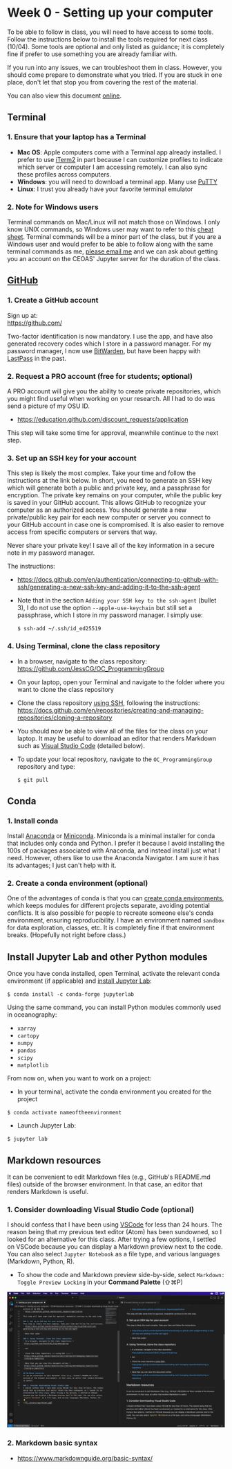 # Week 0 - Setting up your computer
To be able to follow in class, you will need to have access to some tools. Follow the instructions below to install the tools required for next class (10/04). Some tools are optional and only listed as guidance; it is completely fine if prefer to use something you are already familiar with.

If you run into any issues, we can troubleshoot them in class. However, you should come prepare to demonstrate what you tried. If you are stuck in one place, don't let that stop you from covering the rest of the material.

You can also view this document [online](https://github.com/JessCG/OC_ProgrammingGroup/blob/main/Assignments/Setting%20up%20your%20computer.md).

## Terminal
### 1. Ensure that your laptop has a Terminal
- **Mac OS**: Apple computers come with a Terminal app already installed. I prefer to use [iTerm2](https://iterm2.com/) in part because I can customize profiles to indicate which server or computer I am accessing remotely. I can also sync these profiles across computers. 
- **Windows**: you will need to download a terminal app. Many use [PuTTY](https://www.putty.org/)
- **Linux**: I trust you already have your favorite terminal emulator

### 2. Note for Windows users
Terminal commands on Mac/Linux will not match those on Windows. I only know UNIX commands, so Windows user may want to refer to this [cheat sheet](https://ftp.kh.edu.tw/Linux/Redhat/en_6.2/doc/gsg/ch-doslinux.htm). Terminal commands will be a minor part of the class, but if you are a Windows user and would prefer to be able to follow along with the same terminal commands as me, <u> please email me</u> and we can ask about getting you an account on the CEOAS' Jupyter server for the duration of the class.


## [GitHub](https://github.com/)
### 1. Create a GitHub account 
Sign up at: \
https://github.com/

Two-factor identification is now mandatory. I use the app, and have also generated recovery codes which I store in a password manager. For my password manager, I now use [BitWarden](https://bitwarden.com/), but have been happy with [LastPass](https://www.lastpass.com/) in the past.

### 2. Request a PRO account (free for students; optional)
A PRO account will give you the ability to create private repositories, which you might find useful when working on your research. All I had to do was send a picture of my OSU ID.
- https://education.github.com/discount_requests/application

This step will take some time for approval, meanwhile continue to the next step.

### 3. Set up an SSH key for your account
This step is likely the most complex. Take your time and follow the instructions at the link below. In short, you need to generate an SSH key which will generate both a public and private key, and a passphrase for encryption. The private key remains on your computer, while the public key is saved in your GitHub account. This allows GitHub to recognize your computer as an authorized access. You should generate a new private/public key pair for each new computer or server you connect to your GitHub account in case one is compromised. It is also easier to remove access from specific computers or servers that way. 

Never share your private key! I save all of the key information in a secure note in my password manager. 

The instructions:
- https://docs.github.com/en/authentication/connecting-to-github-with-ssh/generating-a-new-ssh-key-and-adding-it-to-the-ssh-agent

- Note that in the section `Adding your SSH key to the ssh-agent` (bullet 3), I do not use the option `--apple-use-keychain` but still set a passphrase, which I store in my password manager. I simply use:

    ```
    $ ssh-add ~/.ssh/id_ed25519
    ```

### 4. Using Terminal, clone the class repository
- In a browser, navigate to the class repository: \
 https://github.com/JessCG/OC_ProgrammingGroup

- On your laptop, open your Terminal and navigate to the folder where you want to clone the class repository

- Clone the class repository <u> using SSH</u>, following the instructions: \
 https://docs.github.com/en/repositories/creating-and-managing-repositories/cloning-a-repository

- You should now be able to view all of the files for the class on your laptop. It may be useful to download an editor that renders Markdown such as [Visual Studio Code](https://code.visualstudio.com/) (detailed below).

- To update your local repository, navigate to the `OC_ProgrammingGroup` repository and type:

    ```
    $ git pull
    ```

## Conda
### 1. Install conda
Install [Anaconda](https://docs.anaconda.com/free/anaconda/install/index.html) or [Miniconda](https://docs.conda.io/projects/miniconda/en/latest/miniconda-install.html). Miniconda is a minimal installer for conda that includes only conda and Python. I prefer it because I avoid installing the 100s of packages associated with Anaconda, and instead install just what I need. However, others like to use the Anaconda Navigator. I am sure it has its advantages; I just can't help with it.

### 2. Create a conda environment (optional)
One of the advantages of conda is that you can [create conda environments](https://conda.io/projects/conda/en/latest/user-guide/tasks/manage-environments.html#creating-an-environment-with-commands), which keeps modules for different projects separate, avoiding potential conflicts. It is also possible for people to recreate someone else's conda environment, ensuring reproducibility. I have an environment named `sandbox` for data exploration, classes, etc. It is completely fine if that environment breaks. (Hopefully not right before class.)

## Install Jupyter Lab and other Python modules
Once you have conda installed, open Terminal, activate the relevant conda environment (if applicable) and [install Jupyter Lab](https://jupyterlab.readthedocs.io/en/stable/getting_started/installation.html):

```
$ conda install -c conda-forge jupyterlab
```

Using the same command, you can install Python modules commonly used in oceanography: 
- `xarray`
- `cartopy`
- `numpy`
- `pandas`
- `scipy` 
- `matplotlib`

From now on, when you want to work on a project:
- In your terminal, activate the conda environment you created for the project
```
$ conda activate nameoftheenvironment
```
- Launch Jupyter Lab:
```
$ jupyter lab
```

## Markdown resources
It can be convenient to edit Markdown files (e.g., GitHub's README.md files) outside of the browser environment. In that case, an editor that renders Markdown is useful.

### 1. Consider downloading Visual Studio Code (optional)
I should confess that I have been using [VSCode](https://code.visualstudio.com/) for less than 24 hours. The reason being that my previous text editor (Atom) has been sundowned, so I looked for an alternative for this class. After trying a few options, I settled on VSCode because you can display a Markdown preview next to the code. You can also select `Jupyter Notebook` as a file type, and various languages (Markdown, Python, R).

- To show the code and Markdown preview side-by-side, select `Markdown: Toggle Preview Locking` in your **Command Palette** (⇧⌘P)

![](VSCode.png)

### 2. Markdown basic syntax
- https://www.markdownguide.org/basic-syntax/

